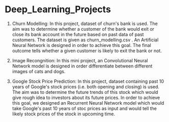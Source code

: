 # Deep_Learning_Projects

1. Churn Modelling: In this project, dataset of churn's bank is used. The aim was to determine whether a customer of the bank 
would exit or close its bank account in the future based on past data of past customers. The dataset is given as churn_modelling.csv .
An Artificial Neural Network is designed in order to achieve this goal. The final outcome tells whether a given customer is likely
to exit the bank or not.

2. Image Recongnition: In this mini project, an Convolutional Neural Network model is designed in order differentiate between 
different images of cats and dogs.

3. Google Stock Price Prediction: In this project, dataset containing past 10 years of Google's stock prices (i.e. both opening and closing)
is used. The aim was to determine the future trends of this stock which would give rough idea to investors about its future prices.
In order to achieve this goal, we designed an Recurrent Neural Network model which would take Google's past 10 years of stoc prices
as input and would tell the likely stock prices of the stock in upcoming time.
